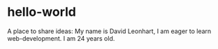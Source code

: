 # hello-world
A place to share ideas:
My name is David Leonhart, I am eager to learn web-development. I am 24 years old.


